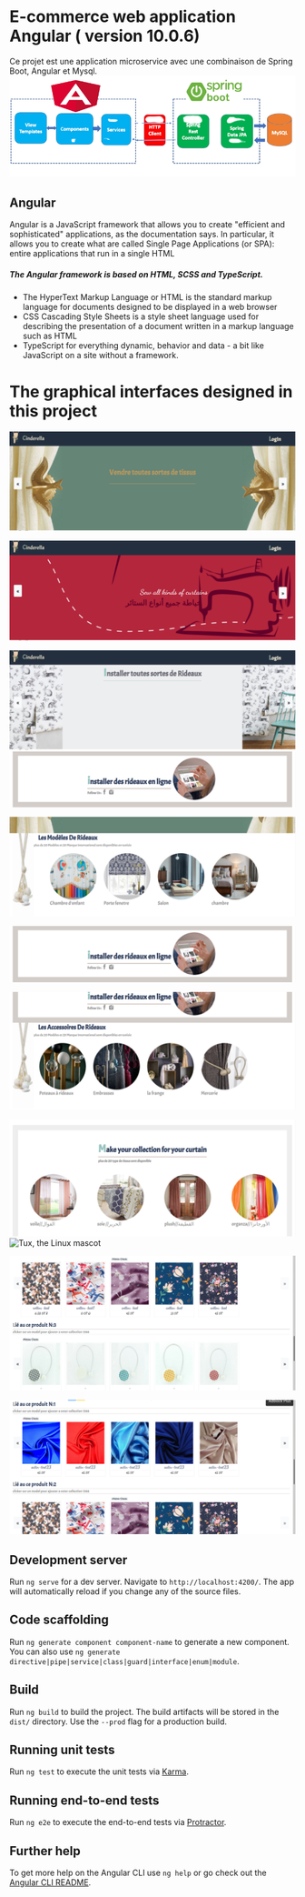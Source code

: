 # E-commerce web application Angular ( version 10.0.6)
Ce projet est une application microservice avec une combinaison de Spring Boot, Angular et Mysql. 
    ![Tux, the Linux mascot](/src/assets/readme6.png)



## Angular
Angular is a JavaScript framework that allows you to create "efficient and sophisticated" applications, as the documentation says. In particular, it allows you to create what are called Single Page Applications (or SPA): entire applications that run in a single HTML 
##### The Angular framework is based on HTML, SCSS and TypeScript.
   - The HyperText Markup Language or HTML is the standard markup language for documents designed to be displayed in a web browser
   - CSS Cascading Style Sheets is a style sheet language used for describing the presentation of a document written in a markup language such as HTML 
   - TypeScript for everything dynamic, behavior and data - a bit like JavaScript on a site without a framework.
    

# The graphical interfaces designed in this project

![Tux, the Linux mascot](/src/assets/Screenshot_20220721_020633.png)

![Tux, the Linux mascot](/src/assets/Screenshot_20220721_020708.png)


![Tux, the Linux mascot](/src/assets/Screenshot_20220721_020743.png)
![Tux, the Linux mascot](/src/assets/Screenshot_20220721_020900.png)

![Tux, the Linux mascot](/src/assets/Screenshot_20220721_020827.png)

![Tux, the Linux mascot](/src/assets/Screenshot_20220721_020900.png)


![Tux, the Linux mascot](/src/assets/Screenshot_20220721_020935.png)

![Tux, the Linux mascot](/src/assets/Screenshot_20220721_021004.png)
![Tux, the Linux mascot](/src/assets/readme2.png)

![Tux, the Linux mascot](/src/assets/readme3.png)

![Tux, the Linux mascot](/src/assets/readme4.png)




## Development server

Run `ng serve` for a dev server. Navigate to `http://localhost:4200/`. The app will automatically reload if you change any of the source files.

## Code scaffolding

Run `ng generate component component-name` to generate a new component. You can also use `ng generate directive|pipe|service|class|guard|interface|enum|module`.

## Build

Run `ng build` to build the project. The build artifacts will be stored in the `dist/` directory. Use the `--prod` flag for a production build.

## Running unit tests

Run `ng test` to execute the unit tests via [Karma](https://karma-runner.github.io).

## Running end-to-end tests

Run `ng e2e` to execute the end-to-end tests via [Protractor](http://www.protractortest.org/).

## Further help

To get more help on the Angular CLI use `ng help` or go check out the [Angular CLI README](https://github.com/angular/angular-cli/blob/master/README.md).

